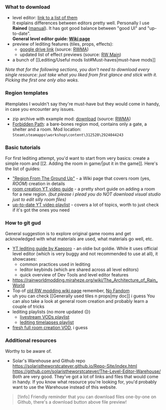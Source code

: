### What to download  
- level editor: [link to a list of them](https://solaristheworstcatever.github.io/Repo-Site/extras.html#leditors)  
It explains differences between editors pretty well. Personally I use **Rained** ([manual](https://pkhead.github.io/rained/en/)). It has got good balance between "good UI" and "up-to-date".   
**General level editor guide: [Wiki page](https://rainworldmodding.miraheze.org/wiki/Level_Editor)**
- preview of lediting features (tiles, props, effects):
  - [google drive link](https://drive.google.com/drive/u/0/folders/1mDhiQAi7CHkGy0Fd6Oi0s8tOZr7H152-) (source: [RWMA](https://discord.com/channels/1083481230839922688/1083506128010358915/1210363538397331567))
  - updated list of effect previews (source: [RW Main](https://discord.com/channels/291184728944410624/838185248981385256/1322828255190843412))
- a bunch of [[Lediting/Useful mods list#Must-haves|must-have mods]]

*Note that for the following sections, you don't need to download every single resource: just take what you liked from first glance and stick with it. Picking the first one only also woks.*

### Region templates 
#templates
I wouldn't say they're must-have but they would come in handy, in case you encounter any issues.
- zip archive with example mod: [download](https://nqywadcmwusjqlrg.public.blob.vercel-storage.com/notes/files/lediting/regionTemplate-uSyLk5ZX5XkDsNsaUn9NeCVu0Gz1lf.zip) (source: [RWMA](https://discord.com/channels/1083481230839922688/1083506128010358915/1268631425532563496)) 
- [Forbidden Path](https://steamcommunity.com/sharedfiles/filedetails/?id=2924044243): a bare-bones region mod, contains only a gate, a shelter and a room.
Mod location: `Steam\steamapps\workshop\content\312520\2924044243`

### Basic tutorials
For first lediting attempt, you'd want to start from very basics: create a simple room and [[2. Adding the room in game/|put it in the game]].
Here's the list of guides:
- ["Region From The Ground Up"](https://rainworldmodding.miraheze.org/wiki/Region_From_The_Ground_Up) - a Wiki page that covers room (yes, *ROOM*) creation in details
- [room creation YT video guide](https://www.youtube.com/watch?v=jjpSIxcbpH0) - a pretty short guide on adding a room for a new region.
*(but please i plead you do NOT download visual studio just to edit silly room files)*
- [up-to-date YT video playlist](https://youtube.com/playlist?list=PLOpeR3bQUKEJIGBJ3TATHBLmNvZwyYioT) - covers a lot of topics, worth to just check if it's got the ones you need


### How to git gud
General suggestion is to explore original game rooms and get acknowledged with what materials are used, what materials go well, etc. 
- [YT lediting guide by Kaeporo](https://youtu.be/YQ0DO-fmPCE) - an oldie but goldie.
	While it uses official level editor (which is very buggy and not recommended to use at all), it showcases:
	- common practices used in lediting
	- leditor keybinds (which are shared across all level editors)
	- quick overview of Dev Tools and level editor features
- https://rainworldmodding.miraheze.org/wiki/The_Architecture_of_Rain_World
- Top of [old RW modding wiki page](https://github.com/Rain-World-Modding/Rain-World-Modding.github.io/blob/main/pages/region-development/level-editor/Effect-Editor.md)
	remember, [No Fandom](https://en.wikipedia.org/wiki/No_Russian)
- uh you can check [[Generally used tiles n props|my doc]] i guess
You can also take a look at general room creation and probably learn a couple of tricks
- lediting playlists (no more updated 😔)  
	- [livestream VODs playlist](https://www.youtube.com/playlist?list=PL_bK2jcLm1oJW4E6dj2GnM_8gWN2n8q73)  
	- [lediting timelapses playlist](https://www.youtube.com/playlist?list=PL_bK2jcLm1oJ8CJuXg7N2xS0uRzGoCMDF)  
- [fresh full room creation VOD](https://www.youtube.com/watch?v=SoDoDBdaZKw), i guess

### Additional resources
Worthy to be aware of.
- Solar's Warehouse and Github repo
https://solaristheworstcatever.github.io/Repo-Site/index.html
https://github.com/solaristheworstcatever/The-Level-Editor-Warehouse/
Both are very good. They've got a lot of links and files that would come in handy.
If you know what resource you're looking for, you'd probably want to use the Warehouse instead of this website.

> [!info] Friendly reminder that you can download files one-by-one on Github, there's a download button above file preview!